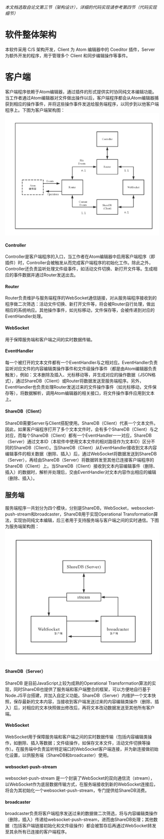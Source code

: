 _本文档选取自论文第三节（架构设计），详细的代码实现请参考第四节（代码实现细节）_

# 软件整体架构
本软件采用 C/S 架构开发，Client 为 Atom 编辑器中的 Coeditor 插件，Server 为额外开发的程序，用于管理多个 Client 和同步编辑操作等事件。

# 客户端
客户端程序依赖于Atom编辑器，通过插件的形式提供实时协同纯文本编辑功能。当工作者通过Atom编辑器对文件做出操作以后，客户端程序都会从Atom编辑器捕获到相应的操作事件，并将这些操作事件发送给服务端程序，以同步到以他客户端程序上。下图为客户端架构图：
![client](/docs/client.png)

#### Controller
Controller是客户端程序的入口，当工作者在Atom编辑器中启用客户端程序（即插件）时，Controller会被触发从而完成客户端程序的初始化工作。除此之外，Controller还负责监听处理文件级事件，如活动文件切换、新打开文件等。生成相应的事件数据并通过Router发送出去。

#### Router
Router负责维护与服务端程序的WebSocket通信链接，对从服务端程序接收到的程序做二次筛选：活动文件切换、新打开文件等，将会被Router自行处理，做出相应的系统响应。其他操作事件，如光标移动，文件保存等，会被传递到对应的EventHandler处理。

#### WebSocket
用于保障服务端和客户端之间的实时数据传输。

#### EventHandler
每一个被打开的文本文件都有一个EventHandler与之相对应。EventHandler负责监听对应文件的内容编辑类操作事件和文件级操作事件（都是由Atom编辑器负责触发），例如：文本删除及插入、光标移动等，并生成对应的操作数据（JSON格式），通过ShareDB（Client）或Router将数据发送至服务端程序。另外，EventHandler也负责处理Router发送过来的文件操作事件（如光标移动，文件保存等），将数据解析，调用Atom编辑器的相关接口，将文件操作事件应用到文本上。

#### ShareDB（Client）
ShareDB需要Server与Client搭配使用。ShareDB（Client）代表一个文本文件。因此，如果客户端程序打开了多个文本文件时，会有多个ShareDB（Client）与之对应，而每个ShareDB（Client）都有一个EventHandler一一对应，ShareDB（Server）通过文本ID（本软件中使用文本文件的相对路径作为文本ID）区分不同的ShareDB（Client）。当ShareDB（Client）从EventHandler接收到文本内容编辑事件的相关数据（删除、插入）后，通过WebSocket将数据发送到ShareDB（Server），再经由ShareDB（Server）将数据转发至其他已连接客户端程序的ShareDB（Client）上。当ShareDB（Client）接收到文本内容编辑事件（删除、插入）的数据时，解析并处理后，交由EventHandler对文本内容作出相应的编辑（删除、插入）。

## 服务端
服务端程序一共划分为四个模块，分别是ShareDB，WebSocket，websocket-push-stream和broadcaster，ShareDB用于实现Operational Transformation算法，实现协同纯文本编辑，后三者用于支持服务端与客户端之间的实时通信。下图为服务端架构图：
![server.png](/docs/server.png)

####  ShareDB（Server）
ShareDB 是目前JavaScript上较为成熟的Operational Transformation算法的实现，同时ShareDB也提供了服务端和客户端整合的框架，可以方便地自行基于Node.JS平台搭建，并加入自定义功能。ShareDB（Server）内维护一个文本快照，保存最新的文本内容，当接收到客户端发送过来的内容编辑类操作（删除、插入）后，对相应的文本快照做出修改后，再将文本改动数据发送至其他所有客户端。

#### WebSocket
WebSocket用于保障服务端和客户端之间的实时数据传输（包括内容编辑类操作，如删除、插入等数据；文件级操作，如保存文本文件，活动文件切换等操作）。在服务端中负责监听特定端口的WebSocket客户端连接，并为新连接做初始化设置，以供服务端（ShareDB和broadcaster）使用。

#### websocket-push-stream
websocket-push-stream 是一个封装了WebSocket的双向通信流（stream），以WebSocket作为底层数据传输方式，在服务端接收到新的WebSocket连接后，将会为其初始化一个websocket-push-stream，专门提供给ShareDB消费。

#### broadcaster
broadcaster负责将客户端程序发送过来的数据做二次筛选，将与内容编辑类操作（删除，插入）传递给websocket-push-stream，进而由ShareDB处理；其他数据（包括客户端链接初始化和文件级操作）都会被暂存后再通过WebSocket转发至其余所有已连接的客户端程序。
